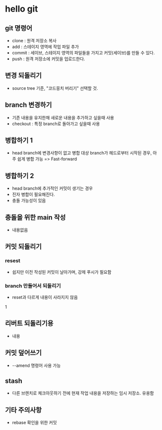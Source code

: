 # hello git

## git 명령어

- clone : 원격 저장소 복사
- add : 스테이지 영역에 작업 파일 추가
- commit : 세이브, 스테이지 영역의 파일들을 가지고 커밋(세이브)를 만들 수 있다.
- push : 원격 저장소에 커밋을 업로드한다.

## 변경 되돌리기
- source tree 기준, "코드뭉치 버리기" 선택할 것.

## branch 변경하기

- 기존 내용을 유지한채 새로운 내용을 추가하고 싶을때 사용
- checkout : 특정 branch로 돌아가고 싶을때 사용

## 병합하기 1

- head branch에 변경사항이 없고 병합 대상 branch가 헤드로부터 시작된 경우, 아주 쉽게 병합 가능 => Fast-forward

## 병합하기 2

- head branch에 추가적인 커밋이 생기는 경우
- 진자 병합이 필요해진다.
- 충돌 가능성이 있음

## 충돌을 위한 main 작성

- 내용없음

## 커밋 되돌리기

### resest

- 쉽지만 이전 작성된 커밋이 날아가며, 강제 푸시가 필요함

### branch 만들어서 되돌리기

- reset과 다르게 내용이 사라지지 않음

1

## 리버트 되돌리기용

- 내용

## 커밋 덮어쓰기

- --amend 명령어 사용 가능

## stash

- 다른 브렌치로 체크아웃하기 전에 현재 작업 내용을 저장하는 임시 저장소. 유용함

## 기타 주의사항

- rebase 확인을 위한 커밋
